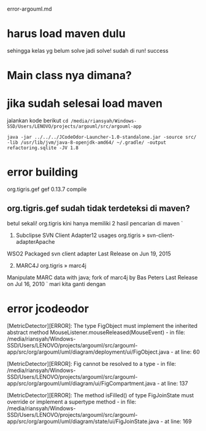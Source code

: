 error-argouml.md

# harus load maven dulu
sehingga kelas yg belum solve jadi solve!
sudah di run! success

# Main class nya dimana?


# jika sudah selesai load maven
jalankan kode berikut
`cd /media/riansyah/Windows-SSD/Users/LENOVO/projects/argouml/src/argouml-app`

`java -jar ../../../JCodeOdor-Launcher-1.0-standalone.jar -source src/ -lib /usr/lib/jvm/java-8-openjdk-amd64/ ~/.gradle/ -output refactoring.sqlite -JV 1.8 `
# error building
  <dependency>
      <groupId>org.tigris.gef</groupId>
      <artifactId>gef</artifactId>
      <version>0.13.7</version>
      <scope>compile</scope>
    </dependency>

## org.tigris.gef sudah tidak terdeteksi di maven?
betul sekali!
org.tigris kini hanya memiliki 2 hasil pencarian di maven
`
1. Subclipse SVN Client Adapter12 usages
   org.tigris » svn-client-adapterApache

WSO2 Packaged svn client adapter
Last Release on Jun 19, 2015

2. MARC4J
   org.tigris » marc4j

Manipulate MARC data with java; fork of marc4j by Bas Peters
Last Release on Jul 16, 2010
`
mari kita ganti dengan


# error jcodeodor
[MetricDetector][ERROR]: The type FigObject must implement the inherited abstract method 
MouseListener.mouseReleased(MouseEvent) - in file: /media/riansyah/Windows-SSD/Users/LENOVO/projects/argouml/src/argouml-app/src/org/argouml/uml/diagram/deployment/ui/FigObject.java - at line: 60

[MetricDetector][ERROR]: Fig cannot be resolved to a type - in file: /media/riansyah/Windows-SSD/Users/LENOVO/projects/argouml/src/argouml-app/src/org/argouml/uml/diagram/ui/FigCompartment.java - at line: 137

[MetricDetector][ERROR]: The method isFilled() of type FigJoinState must override or implement a supertype method - in file: /media/riansyah/Windows-SSD/Users/LENOVO/projects/argouml/src/argouml-app/src/org/argouml/uml/diagram/state/ui/FigJoinState.java - at line: 169
